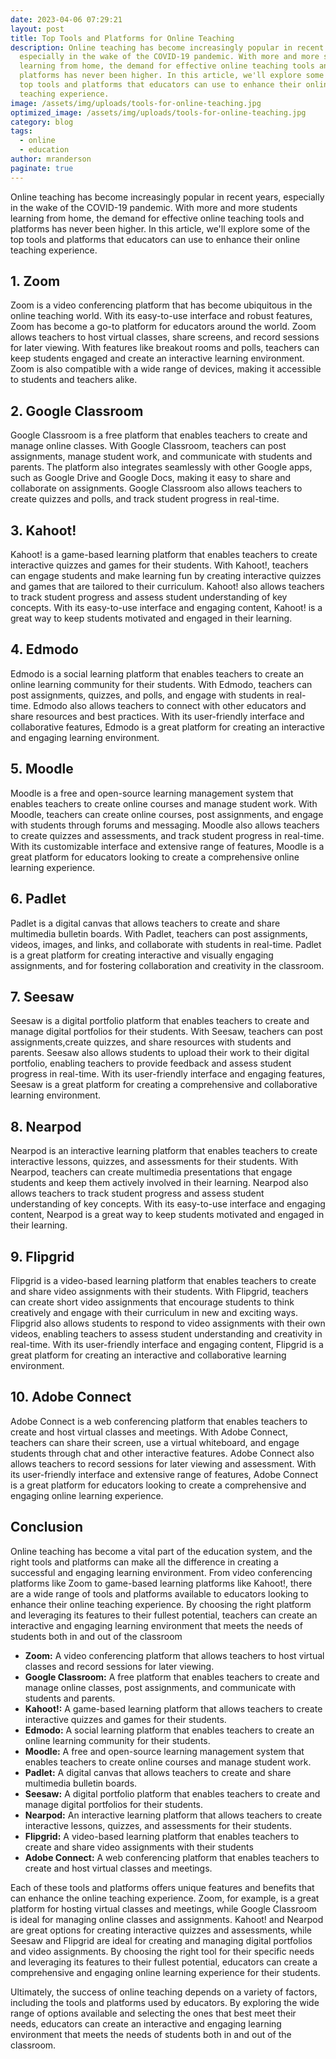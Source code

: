 ```yaml
---
date: 2023-04-06 07:29:21
layout: post
title: Top Tools and Platforms for Online Teaching
description: Online teaching has become increasingly popular in recent years,
  especially in the wake of the COVID-19 pandemic. With more and more students
  learning from home, the demand for effective online teaching tools and
  platforms has never been higher. In this article, we'll explore some of the
  top tools and platforms that educators can use to enhance their online
  teaching experience.
image: /assets/img/uploads/tools-for-online-teaching.jpg
optimized_image: /assets/img/uploads/tools-for-online-teaching.jpg
category: blog
tags:
  - online
  - education
author: mranderson
paginate: true
---
```

Online teaching has become increasingly popular in recent years, especially in the wake of the COVID-19 pandemic. With more and more students learning from home, the demand for effective online teaching tools and platforms has never been higher. In this article, we'll explore some of the top tools and platforms that educators can use to enhance their online teaching experience.



## 1. Zoom



Zoom is a video conferencing platform that has become ubiquitous in the online teaching world. With its easy-to-use interface and robust features, Zoom has become a go-to platform for educators around the world. Zoom allows teachers to host virtual classes, share screens, and record sessions for later viewing. With features like breakout rooms and polls, teachers can keep students engaged and create an interactive learning environment. Zoom is also compatible with a wide range of devices, making it accessible to students and teachers alike.



## 2. Google Classroom



Google Classroom is a free platform that enables teachers to create and manage online classes. With Google Classroom, teachers can post assignments, manage student work, and communicate with students and parents. The platform also integrates seamlessly with other Google apps, such as Google Drive and Google Docs, making it easy to share and collaborate on assignments. Google Classroom also allows teachers to create quizzes and polls, and track student progress in real-time.



## 3. Kahoot!



Kahoot! is a game-based learning platform that enables teachers to create interactive quizzes and games for their students. With Kahoot!, teachers can engage students and make learning fun by creating interactive quizzes and games that are tailored to their curriculum. Kahoot! also allows teachers to track student progress and assess student understanding of key concepts. With its easy-to-use interface and engaging content, Kahoot! is a great way to keep students motivated and engaged in their learning.



## 4. Edmodo



Edmodo is a social learning platform that enables teachers to create an online learning community for their students. With Edmodo, teachers can post assignments, quizzes, and polls, and engage with students in real-time. Edmodo also allows teachers to connect with other educators and share resources and best practices. With its user-friendly interface and collaborative features, Edmodo is a great platform for creating an interactive and engaging learning environment.



## 5. Moodle



Moodle is a free and open-source learning management system that enables teachers to create online courses and manage student work. With Moodle, teachers can create online courses, post assignments, and engage with students through forums and messaging. Moodle also allows teachers to create quizzes and assessments, and track student progress in real-time. With its customizable interface and extensive range of features, Moodle is a great platform for educators looking to create a comprehensive online learning experience.



## 6. Padlet



Padlet is a digital canvas that allows teachers to create and share multimedia bulletin boards. With Padlet, teachers can post assignments, videos, images, and links, and collaborate with students in real-time. Padlet is a great platform for creating interactive and visually engaging assignments, and for fostering collaboration and creativity in the classroom.



## 7. Seesaw



Seesaw is a digital portfolio platform that enables teachers to create and manage digital portfolios for their students. With Seesaw, teachers can post assignments,create quizzes, and share resources with students and parents. Seesaw also allows students to upload their work to their digital portfolio, enabling teachers to provide feedback and assess student progress in real-time. With its user-friendly interface and engaging features, Seesaw is a great platform for creating a comprehensive and collaborative learning environment.



## 8. Nearpod



Nearpod is an interactive learning platform that enables teachers to create interactive lessons, quizzes, and assessments for their students. With Nearpod, teachers can create multimedia presentations that engage students and keep them actively involved in their learning. Nearpod also allows teachers to track student progress and assess student understanding of key concepts. With its easy-to-use interface and engaging content, Nearpod is a great way to keep students motivated and engaged in their learning.



## 9. Flipgrid



Flipgrid is a video-based learning platform that enables teachers to create and share video assignments with their students. With Flipgrid, teachers can create short video assignments that encourage students to think creatively and engage with their curriculum in new and exciting ways. Flipgrid also allows students to respond to video assignments with their own videos, enabling teachers to assess student understanding and creativity in real-time. With its user-friendly interface and engaging content, Flipgrid is a great platform for creating an interactive and collaborative learning environment.



## 10. Adobe Connect



Adobe Connect is a web conferencing platform that enables teachers to create and host virtual classes and meetings. With Adobe Connect, teachers can share their screen, use a virtual whiteboard, and engage students through chat and other interactive features. Adobe Connect also allows teachers to record sessions for later viewing and assessment. With its user-friendly interface and extensive range of features, Adobe Connect is a great platform for educators looking to create a comprehensive and engaging online learning experience.



## Conclusion



Online teaching has become a vital part of the education system, and the right tools and platforms can make all the difference in creating a successful and engaging learning environment. From video conferencing platforms like Zoom to game-based learning platforms like Kahoot!, there are a wide range of tools and platforms available to educators looking to enhance their online teaching experience. By choosing the right platform and leveraging its features to their fullest potential, teachers can create an interactive and engaging learning environment that meets the needs of students both in and out of the classroom

* **Zoom:** A video conferencing platform that allows teachers to host virtual classes and record sessions for later viewing.
* **Google Classroom:** A free platform that enables teachers to create and manage online classes, post assignments, and communicate with students and parents.
* **Kahoot!:** A game-based learning platform that allows teachers to create interactive quizzes and games for their students.
* **Edmodo:** A social learning platform that enables teachers to create an online learning community for their students.
* **Moodle:** A free and open-source learning management system that enables teachers to create online courses and manage student work.
* **Padlet:** A digital canvas that allows teachers to create and share multimedia bulletin boards.
* **Seesaw:** A digital portfolio platform that enables teachers to create and manage digital portfolios for their students.
* **Nearpod:** An interactive learning platform that allows teachers to create interactive lessons, quizzes, and assessments for their students.
* **Flipgrid:** A video-based learning platform that enables teachers to create and share video assignments with their students
* **Adobe Connect:** A web conferencing platform that enables teachers to create and host virtual classes and meetings.



Each of these tools and platforms offers unique features and benefits that can enhance the online teaching experience. Zoom, for example, is a great platform for hosting virtual classes and meetings, while Google Classroom is ideal for managing online classes and assignments. Kahoot! and Nearpod are great options for creating interactive quizzes and assessments, while Seesaw and Flipgrid are ideal for creating and managing digital portfolios and video assignments. By choosing the right tool for their specific needs and leveraging its features to their fullest potential, educators can create a comprehensive and engaging online learning experience for their students.



Ultimately, the success of online teaching depends on a variety of factors, including the tools and platforms used by educators. By exploring the wide range of options available and selecting the ones that best meet their needs, educators can create an interactive and engaging learning environment that meets the needs of students both in and out of the classroom.